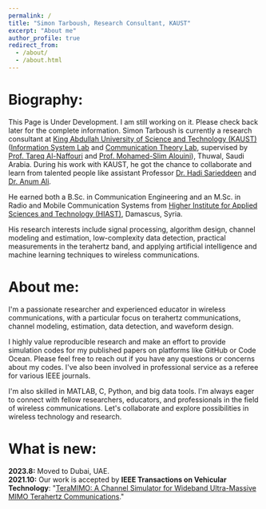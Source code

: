 ```yaml
---
permalink: /
title: "Simon Tarboush, Research Consultant, KAUST"
excerpt: "About me"
author_profile: true
redirect_from: 
  - /about/
  - /about.html
---
```


Biography:
=====
This Page is Under Development. I am still working on it. Please check back later for the complete information.
Simon Tarboush is currently a research consultant at [King Abdullah University of Science and Technology (KAUST)](https://www.kaust.edu.sa/en) ([Information System Lab](https://cemse.kaust.edu.sa/isl/about-isl) and [Communication Theory Lab](https://cemse.kaust.edu.sa/ctl), supervised by [Prof. Tareq Al-Naffouri](https://cemse.kaust.edu.sa/isl/people/person/tareq-al-naffouri) and [Prof. Mohamed-Slim Alouini](https://cemse.kaust.edu.sa/ctl/people/person/mohamed-slim-alouini)), Thuwal, Saudi Arabia. During his work with KAUST, he got the chance to collaborate and learn from talented people like assistant Professor [Dr. Hadi Sarieddeen](https://scholar.google.com/citations?user=Y9QHF6wAAAAJ&hl=en) and [Dr. Anum Ali](https://www.anumali.com/).


He earned both a B.Sc. in Communication Engineering and an M.Sc. in Radio and Mobile Communication Systems from [Higher Institute for Applied Sciences and Technology (HIAST)](https://hiast.edu.sy/en), Damascus, Syria.

His research interests include signal processing, algorithm design, channel modeling and estimation, low-complexity data detection, practical measurements in the terahertz band, and applying artificial intelligence and machine learning techniques to wireless communications.

About me:
=====
I'm a passionate researcher and experienced educator in wireless communications, with a particular focus on terahertz communications, channel modeling, estimation, data detection, and waveform design.

I highly value reproducible research and make an effort to provide simulation codes for my published papers on platforms like GitHub or Code Ocean. Please feel free to reach out if you have any questions or concerns about my codes. I've also been involved in professional service as a referee for various IEEE journals.

I'm also skilled in MATLAB, C, Python, and big data tools. I'm always eager to connect with fellow researchers, educators, and professionals in the field of wireless communications. Let's collaborate and explore possibilities in wireless technology and research.

What is new:
=====
**2023.8:**  Moved to Dubai, UAE.\
**2021.10:**  Our work is accepted by **IEEE Transactions on Vehicular Technology**: "[TeraMIMO: A Channel Simulator for Wideband Ultra-Massive MIMO Terahertz Communications](https://ieeexplore.ieee.org/document/9591285)."
